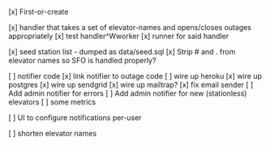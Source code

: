 [x] First-or-create

[x] handler that takes a set of elevator-names and opens/closes outages appropriately
[x] test handler^Wworker
[x] runner for said handler

[x] seed station list - dumped as data/seed.sql
[x] Strip # and . from elevator names so SFO is handled properly?

[ ] notifier code
[x] link notifier to outage code
[ ] wire up heroku
  [x] wire up postgres
  [x] wire up sendgrid
  [x] wire up mailtrap?
[x] fix email sender
[ ] Add admin notifier for errors
[ ] Add admin notifier for new (stationless) elevators
[ ] some metrics

[ ] UI to configure notifications per-user

[ ] shorten elevator names
